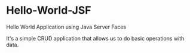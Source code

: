 # Hello-World-JSF
Hello World Application using Java Server Faces

It's a simple CRUD application that allows us to do basic operations with data.
